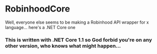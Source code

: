 # RobinhoodCore
Well, everyone else seems to be making a Robinhood API wrapper for x language... here's a .NET Core one
  
  ### This is written with .NET Core 1.1 so God forbid you're on any other version, who knows what might happen...
